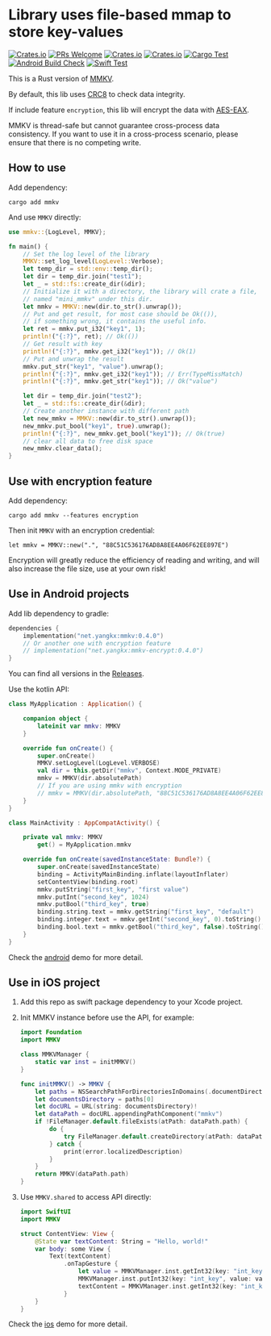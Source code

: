 # Library uses file-based mmap to store key-values

[![Crates.io](https://img.shields.io/crates/l/MMKV)](https://crates.io/crates/mmkv)
[![PRs Welcome](https://img.shields.io/badge/PRs-welcome-brightgreen.svg)](https://github.com/yangkx1024/MMKV/pulls)
[![Crates.io](https://img.shields.io/crates/v/MMKV)](https://crates.io/crates/mmkv)
[![Crates.io](https://img.shields.io/crates/d/MMKV)](https://crates.io/crates/mmkv)
[![Cargo Test](https://github.com/yangkx-1024/MMKV/actions/workflows/rust.yml/badge.svg)](https://github.com/yangkx-1024/MMKV/actions/workflows/rust.yml)
[![Android Build Check](https://github.com/yangkx-1024/MMKV/actions/workflows/android.yml/badge.svg)](https://github.com/yangkx-1024/MMKV/actions/workflows/android.yml)
[![Swift Test](https://github.com/yangkx-1024/MMKV/actions/workflows/swift.yml/badge.svg)](https://github.com/yangkx-1024/MMKV/actions/workflows/swift.yml)

This is a Rust version of [MMKV](https://github.com/Tencent/MMKV).

By default, this lib uses [CRC8](https://github.com/mrhooray/crc-rs) to check data integrity.

If include feature `encryption`, this lib will encrypt the data
with [AES-EAX](https://github.com/RustCrypto/AEADs/tree/master/eax).

MMKV is thread-safe but cannot guarantee cross-process data consistency.
If you want to use it in a cross-process scenario, please ensure that there is no competing write.

## How to use

Add dependency:

`cargo add mmkv`

And use `MMKV` directly:

```rust
use mmkv::{LogLevel, MMKV};

fn main() {
    // Set the log level of the library
    MMKV::set_log_level(LogLevel::Verbose);
    let temp_dir = std::env::temp_dir();
    let dir = temp_dir.join("test1");
    let _ = std::fs::create_dir(&dir);
    // Initialize it with a directory, the library will crate a file,
    // named "mini_mmkv" under this dir.
    let mmkv = MMKV::new(dir.to_str().unwrap());
    // Put and get result, for most case should be Ok(()),
    // if something wrong, it contains the useful info.
    let ret = mmkv.put_i32("key1", 1);
    println!("{:?}", ret); // Ok(())
    // Get result with key
    println!("{:?}", mmkv.get_i32("key1")); // Ok(1)
    // Put and unwrap the result
    mmkv.put_str("key1", "value").unwrap();
    println!("{:?}", mmkv.get_i32("key1")); // Err(TypeMissMatch)
    println!("{:?}", mmkv.get_str("key1")); // Ok("value")

    let dir = temp_dir.join("test2");
    let _ = std::fs::create_dir(&dir);
    // Create another instance with different path
    let new_mmkv = MMKV::new(dir.to_str().unwrap());
    new_mmkv.put_bool("key1", true).unwrap();
    println!("{:?}", new_mmkv.get_bool("key1")); // Ok(true)
    // clear all data to free disk space
    new_mmkv.clear_data();
}
```

## Use with encryption feature

Add dependency:

`cargo add mmkv --features encryption`

Then init `MMKV` with an encryption credential:

`let mmkv = MMKV::new(".", "88C51C536176AD8A8EE4A06F62EE897E")`

Encryption will greatly reduce the efficiency of reading and writing, and will also increase the file size, use at your
own risk!

## Use in Android projects

Add lib dependency to gradle:

```kotlin
dependencies {
    implementation("net.yangkx:mmkv:0.4.0")
    // Or another one with encryption feature
    // implementation("net.yangkx:mmkv-encrypt:0.4.0")
}
```

You can find all versions in the [Releases](https://github.com/yangkx-1024/MMKV/releases).

Use the kotlin API:

```kotlin
class MyApplication : Application() {

    companion object {
        lateinit var mmkv: MMKV
    }

    override fun onCreate() {
        super.onCreate()
        MMKV.setLogLevel(LogLevel.VERBOSE)
        val dir = this.getDir("mmkv", Context.MODE_PRIVATE)
        mmkv = MMKV(dir.absolutePath)
        // If you are using mmkv with encryption
        // mmkv = MMKV(dir.absolutePath, "88C51C536176AD8A8EE4A06F62EE897E")
    }
}

class MainActivity : AppCompatActivity() {

    private val mmkv: MMKV
        get() = MyApplication.mmkv

    override fun onCreate(savedInstanceState: Bundle?) {
        super.onCreate(savedInstanceState)
        binding = ActivityMainBinding.inflate(layoutInflater)
        setContentView(binding.root)
        mmkv.putString("first_key", "first value")
        mmkv.putInt("second_key", 1024)
        mmkv.putBool("third_key", true)
        binding.string.text = mmkv.getString("first_key", "default")
        binding.integer.text = mmkv.getInt("second_key", 0).toString()
        binding.bool.text = mmkv.getBool("third_key", false).toString()
    }
}
```

Check the [android](https://github.com/yangkx1024/MMKV/tree/main/android) demo for more detail.

## Use in iOS project

1. Add this repo as swift package dependency to your Xcode project.

2. Init MMKV instance before use the API, for example:

   ```swift
   import Foundation
   import MMKV

   class MMKVManager {
       static var inst = initMMKV()
   }

   func initMMKV() -> MMKV {
       let paths = NSSearchPathForDirectoriesInDomains(.documentDirectory, .userDomainMask, true)
       let documentsDirectory = paths[0]
       let docURL = URL(string: documentsDirectory)!
       let dataPath = docURL.appendingPathComponent("mmkv")
       if !FileManager.default.fileExists(atPath: dataPath.path) {
           do {
               try FileManager.default.createDirectory(atPath: dataPath.path, withIntermediateDirectories: true, attributes: nil)
           } catch {
               print(error.localizedDescription)
           }
       }
       return MMKV(dataPath.path)
   }
   ```

3. Use `MMKV.shared` to access API directly:

    ```swift
    import SwiftUI
    import MMKV

    struct ContentView: View {
        @State var textContent: String = "Hello, world!"
        var body: some View {
            Text(textContent)
                .onTapGesture {
                    let value = MMKVManager.inst.getInt32(key: "int_key").unwrap(defalutValue: 0)
                    MMKVManager.inst.putInt32(key: "int_key", value: value + 1).unwrap(defalutValue: ())
                    textContent = MMKVManager.inst.getInt32(key: "int_key").unwrap(defalutValue: 0).formatted()
                }
        }
    }
    ```

Check the [ios](https://github.com/yangkx1024/MMKV/tree/main/ios) demo for more detail.
